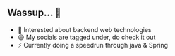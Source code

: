## Wassup... 👋
- 🌱 Interested about backend web technologies 
- 😄 My socials are tagged under, do check it out
- ⚡ Currently doing a speedrun through java & Spring
    

<!--
**gsd1998/gsd1998** is a ✨ _special_ ✨ repository because its `README.md` (this file) appears on your GitHub profile.

Here are some ideas to get you started:

- 🔭 I’m currently working on ...
- 🌱 I’m currently learning ...
- 👯 I’m looking to collaborate on ...
- 🤔 I’m looking for help with ...
- 💬 Ask me about ...
- 📫 How to reach me: ...
- 😄 Pronouns: ...
- ⚡ Fun fact: ...
-->
